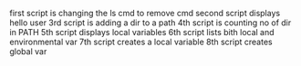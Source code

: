 first script is changing the ls cmd to remove cmd
second script displays hello user
3rd script is adding a dir to a path
4th script is counting no of dir in PATH
5th script displays local variables
6th script lists bith local and environmental var
7th script creates a local variable
8th script creates global var
